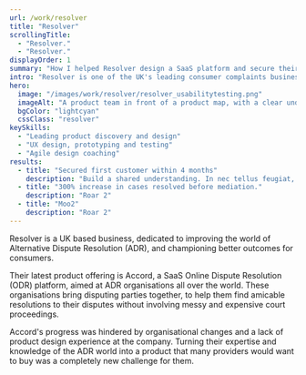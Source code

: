 ```yaml
---
url: /work/resolver
title: "Resolver"
scrollingTitle:
  - "Resolver."
  - "Resolver."
displayOrder: 1
summary: "How I helped Resolver design a SaaS platform and secure their first customer"
intro: "Resolver is one of the UK's leading consumer complaints businesses. I was asked to help them design and build their first Saas product, an Online Dispute Resolution (ODR) platform."
hero:
  image: "/images/work/resolver/resolver_usabilitytesting.png"
  imageAlt: "A product team in front of a product map, with a clear understanding of their role and objectives"
  bgColor: "lightcyan"
  cssClass: "resolver"
keySkills:
  - "Leading product discovery and design"
  - "UX design, prototyping and testing"
  - "Agile design coaching"
results:
  - title: "Secured first customer within 4 months"
    description: "Build a shared understanding. In nec tellus feugiat, egestas diam ac, pharetra quam. Nam vel libero id massa pulvinar aliquet. Phasellus sit amet tortor enim. Quisque vel scelerisque ipsum, sed dapibus sapien. Nullam et velit sed ante faucibus ultricies. "
  - title: "300% increase in cases resolved before mediation."
    description: "Roar 2"
  - title: "Moo2"
    description: "Roar 2"
---
```


Resolver is a UK based business, dedicated to improving the world of Alternative Dispute Resolution (ADR), and championing better outcomes for consumers.

Their latest product offering is Accord, a SaaS Online Dispute Resolution (ODR) platform, aimed at ADR organisations all over the world. These organisations bring disputing parties together, to help them find amicable resolutions to their disputes without involving messy and expensive court proceedings.

Accord's progress was hindered by organisational changes and a lack of product design experience at the company. Turning their expertise and knowledge of the ADR world into a product that many providers would want to buy was a completely new challenge for them.
